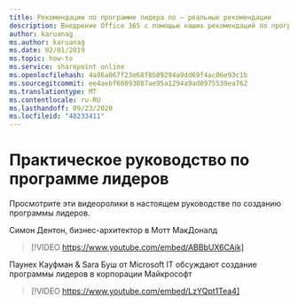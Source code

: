 ```yaml
---
title: Рекомендации по программе лидера по — реальные рекомендации
description: Внедрение Office 365 с помощью наших рекомендаций по программе лидера по
author: karuanag
ms.author: karuanag
ms.date: 02/01/2019
ms.topic: how-to
ms.service: sharepoint online
ms.openlocfilehash: 4a86a067f23e68f8b89294a9dd69f4ac06e93c1b
ms.sourcegitcommit: ee4aebf60893887ae95a1294a9ad8975539ea762
ms.translationtype: MT
ms.contentlocale: ru-RU
ms.lasthandoff: 09/23/2020
ms.locfileid: "48233411"
---
```

# <a name="real-world-guidance-for-your-champions-program"></a>Практическое руководство по программе лидеров

Просмотрите эти видеоролики в настоящем руководстве по созданию программы лидеров.  

Симон Дентон, бизнес-архитектор в Мотт МакДоналд

> [!VIDEO https://www.youtube.com/embed/ABBbUX6CAik]

Паунех Кауфман & Sara Буш от Microsoft IT обсуждают создание программы лидеров в корпорации Майкрософт

> [!VIDEO https://www.youtube.com/embed/LzYQpt1Tea4]
